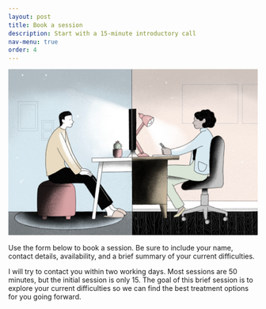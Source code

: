 ```yaml
---
layout: post
title: Book a session
description: Start with a 15-minute introductory call
nav-menu: true
order: 4
---
```


<img src="assets/images/therapy.jpg">

Use the form below to book a session. Be sure to include your name, contact details, availability, and a brief summary of your current difficulties.

I will try to contact you within two working days. Most sessions are 50 minutes, but the initial session is only 15. 
The goal of this brief session is to explore your current difficulties so we can find the best treatment options for you
going forward.